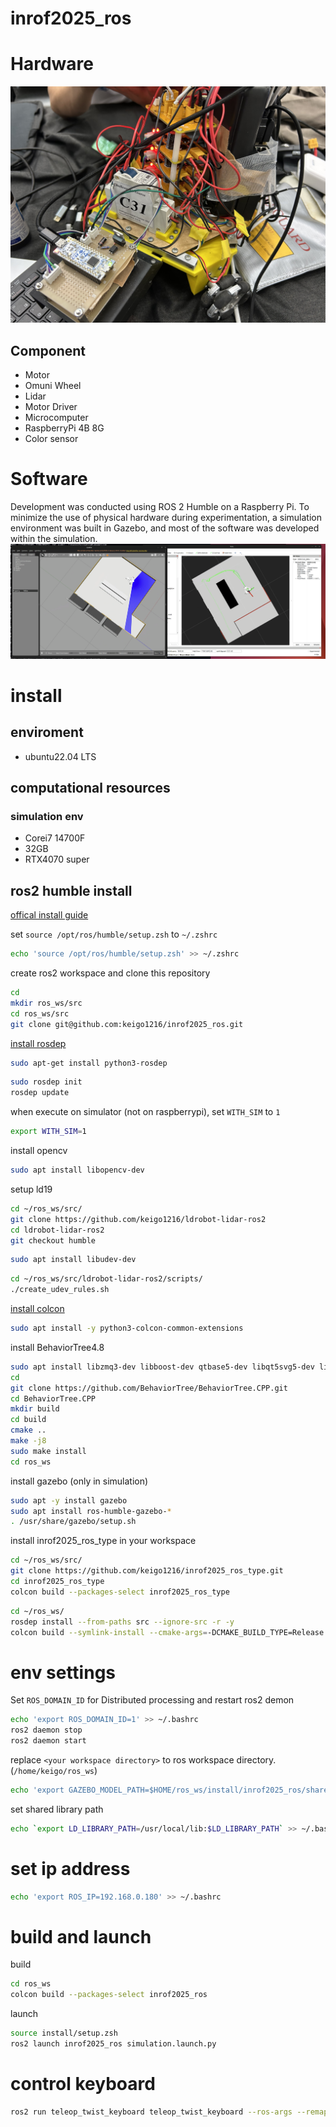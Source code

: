 # inrof2025_ros

# Hardware
![robot](images/robot.jpg)

## Component
- Motor
- Omuni Wheel
- Lidar
- Motor Driver
- Microcomputer
- RaspberryPi 4B 8G
- Color sensor

# Software
Development was conducted using ROS 2 Humble on a Raspberry Pi. To minimize the use of physical hardware during experimentation, a simulation environment was built in Gazebo, and most of the software was developed within the simulation.
![robot](images/simulation.png)

# install
## enviroment
- ubuntu22.04 LTS

## computational resources
### simulation env
- Corei7 14700F
- 32GB
- RTX4070 super

## ros2 humble install
[offical install guide](https://docs.ros.org/en/humble/Installation/Ubuntu-Install-Debs.html)

set `source /opt/ros/humble/setup.zsh` to `~/.zshrc`
```zsh
echo 'source /opt/ros/humble/setup.zsh' >> ~/.zshrc
```

create ros2 workspace and clone this repository
```bash
cd 
mkdir ros_ws/src
cd ros_ws/src
git clone git@github.com:keigo1216/inrof2025_ros.git
```

[install rosdep](https://docs.ros.org/en/humble/Tutorials/Intermediate/Rosdep.html)
```bash
sudo apt-get install python3-rosdep
```
```bash
sudo rosdep init
rosdep update
```

when execute on simulator (not on raspberrypi), set `WITH_SIM` to `1`
``` bash
export WITH_SIM=1 
```

install opencv
```bash
sudo apt install libopencv-dev
```

setup ld19
```bash
cd ~/ros_ws/src/
git clone https://github.com/keigo1216/ldrobot-lidar-ros2
cd ldrobot-lidar-ros2
git checkout humble
```
```bash
sudo apt install libudev-dev
```
```bash
cd ~/ros_ws/src/ldrobot-lidar-ros2/scripts/
./create_udev_rules.sh
```

[install colcon](https://docs.ros.org/en/humble/Tutorials/Beginner-Client-Libraries/Colcon-Tutorial.html)

```bash
sudo apt install -y python3-colcon-common-extensions
```

install BehaviorTree4.8
```bash
sudo apt install libzmq3-dev libboost-dev qtbase5-dev libqt5svg5-dev libzmq3-dev libdw-dev
cd
git clone https://github.com/BehaviorTree/BehaviorTree.CPP.git
cd BehaviorTree.CPP
mkdir build
cd build
cmake ..
make -j8
sudo make install
cd ros_ws
```

install gazebo (only in simulation)
```bash
sudo apt -y install gazebo
sudo apt install ros-humble-gazebo-*
. /usr/share/gazebo/setup.sh
```

install inrof2025_ros_type in your workspace
```bash
cd ~/ros_ws/src/
git clone https://github.com/keigo1216/inrof2025_ros_type.git
cd inrof2025_ros_type
colcon build --packages-select inrof2025_ros_type
```

```bash
cd ~/ros_ws/
rosdep install --from-paths src --ignore-src -r -y
colcon build --symlink-install --cmake-args=-DCMAKE_BUILD_TYPE=Release
```

# env settings
Set `ROS_DOMAIN_ID` for Distributed processing and restart ros2 demon
```bash
echo 'export ROS_DOMAIN_ID=1' >> ~/.bashrc
ros2 daemon stop
ros2 daemon start
```

replace `<your workspace directory>` to ros workspace directory. (`/home/keigo/ros_ws`)
```bash
echo 'export GAZEBO_MODEL_PATH=$HOME/ros_ws/install/inrof2025_ros/share/inrof2025_ros/models/:${GAZEBO_MODEL_PATH}' >> ~/.bashrc
```

set shared library path
```bash
echo `export LD_LIBRARY_PATH=/usr/local/lib:$LD_LIBRARY_PATH` >> ~/.bashrc
```

# set ip address
```bash
echo 'export ROS_IP=192.168.0.180' >> ~/.bashrc
```

# build and launch
build
```bash
cd ros_ws
colcon build --packages-select inrof2025_ros
```
launch
```bash
source install/setup.zsh
ros2 launch inrof2025_ros simulation.launch.py
```

# control keyboard
```bash
ros2 run teleop_twist_keyboard teleop_twist_keyboard --ros-args --remap cmd_vel:=/cmd_vel
```